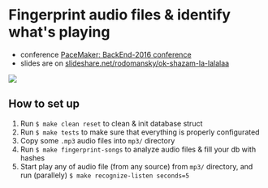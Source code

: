# Fingerprint audio files & identify what's playing

- conference [PaceMaker: BackEnd-2016 conference](http://www.pacemaker.in.ua/BackEnd-2016/about)
- slides are on [slideshare.net/rodomansky/ok-shazam-la-lalalaa](http://www.slideshare.net/rodomansky/ok-shazam-la-lalalaa)

![](http://new.tinygrab.com/7020c0e8b010392da4053fa90ab8e0c8419bded864.png)

## How to set up 

1. Run `$ make clean reset` to clean & init database struct
1. Run `$ make tests` to make sure that everything is properly configurated
1. Copy some `.mp3` audio files into `mp3/` directory
1. Run `$ make fingerprint-songs` to analyze audio files & fill your db with hashes
1. Start play any of audio file (from any source) from `mp3/` directory, and run (parallely) `$ make recognize-listen seconds=5`